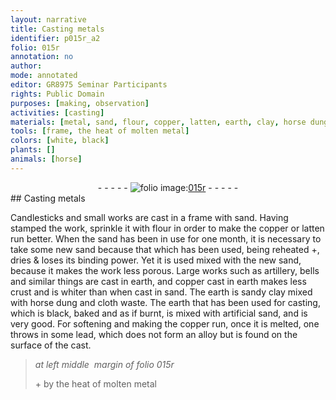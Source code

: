 ```yaml
---
layout: narrative
title: Casting metals
identifier: p015r_a2
folio: 015r
annotation: no
author:
mode: annotated
editor: GR8975 Seminar Participants
rights: Public Domain
purposes: [making, observation]
activities: [casting]
materials: [metal, sand, flour, copper, latten, earth, clay, horse dung, cloth, lead]
tools: [frame, the heat of molten metal]
colors: [white, black]
plants: []
animals: [horse]
---
```


 <div class="folio" align="center">- - - - - <a href="http://gallica.bnf.fr/ark:/12148/btv1b10500001g/f35.image" target="_blank"><img src="https://cu-mkp.github.io/GR8975-edition/assets/photo-icon.png" alt="folio image: " style="display:inline-block; margin-bottom:-3px;"/>015r</a> - - - - - </div>   <span class="activity"></span> 
## Casting <span class="material">metal</span>s

 
Candlesticks and small works are cast in a <span class="tool">frame</span> with <span class="material">sand</span>. Having stamped the work, sprinkle it with <span class="material">flour</span> in order to make the <span class="material">copper</span> or <span class="material">latten</span> run better. When the <span class="material">sand</span> has been in use for one month, it is necessary to take some new <span class="material">sand</span> because that which has been used, being reheated \+, dries & loses its binding power. Yet it is used mixed with the new <span class="material">sand</span>, because it makes the work less porous. Large works such as artillery, bells and similar things are cast in <span class="material">earth</span>, and <span class="material">copper</span> cast in <span class="material">earth</span> makes less crust and is <span class="color">white</span>r than when cast in <span class="material">sand</span>. The <span class="material">earth</span> is <span class="material_format">sandy <span class="material">clay</span></span> mixed with <span class="material"><span class="animal">horse</span> dung</span> and <span class="material_format"><span class="material">cloth</span> waste</span>. The <span class="material">earth</span> that has been used for casting, which is <span class="color">black</span>, baked and as if burnt, is mixed with <span class="material_format">artificial <span class="material">sand</span></span>, and is very good. For softening and making the <span class="material">copper</span> run, once it is melted, one throws in some <span class="material">lead</span>, which does not form an alloy but is found on the surface of the cast.
 
> *at left middle  margin of folio 015r*
> 
> \+ by <span class="tool">the heat of <span class="material_format">molten <span class="material">metal</span></span></span>
 